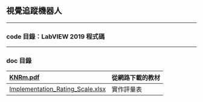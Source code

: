 ## 視覺追蹤機器人
---
### code 目錄︰LabVIEW 2019 程式碼
---
### doc 目錄
| [KNRm.pdf](https://www.remisys.com.tw/products/knrm-controller) | 從網路下載的教材 |
|:-|:-|
| [Implementation_Rating_Scale.xlsx](https://github.com/Ken0206/KNRm/blob/master/doc/Implementation_Rating_Scale.xlsx) | 實作評量表 |
